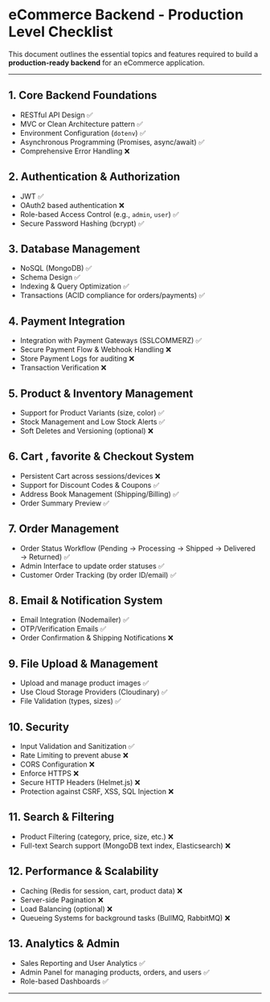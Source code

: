 # eCommerce Backend - Production Level Checklist

This document outlines the essential topics and features required to build a **production-ready backend** for an eCommerce application.

---

## 1. Core Backend Foundations
- RESTful API Design ✅ 
- MVC or Clean Architecture pattern ✅ 
- Environment Configuration (`dotenv`)  ✅
- Asynchronous Programming (Promises, async/await)  ✅
- Comprehensive Error Handling ❌ 

## 2. Authentication & Authorization
- JWT  ✅
- OAuth2 based authentication  ❌
- Role-based Access Control (e.g., `admin`, `user`)  ✅
- Secure Password Hashing (bcrypt) ✅ 

## 3. Database Management
- NoSQL (MongoDB) ✅  
- Schema Design ✅  
- Indexing & Query Optimization ✅
- Transactions (ACID compliance for orders/payments) ✅  

## 4. Payment Integration
- Integration with Payment Gateways (SSLCOMMERZ) ✅
- Secure Payment Flow & Webhook Handling ❌
- Store Payment Logs for auditing ❌ 
- Transaction Verification ❌ 

## 5. Product & Inventory Management
- Support for Product Variants (size, color) ✅ 
- Stock Management and Low Stock Alerts  ✅
- Soft Deletes and Versioning (optional) ❌ 

## 6. Cart , favorite & Checkout System
- Persistent Cart across sessions/devices  ❌
- Support for Discount Codes & Coupons  ✅
- Address Book Management (Shipping/Billing)  ✅
- Order Summary Preview  ✅

## 7. Order Management
- Order Status Workflow (Pending → Processing → Shipped → Delivered → Returned) ✅ 
- Admin Interface to update order statuses ✅ 
- Customer Order Tracking (by order ID/email) ✅ 

## 8. Email & Notification System
- Email Integration (Nodemailer) ✅  
- OTP/Verification Emails  ✅
- Order Confirmation & Shipping Notifications ❌  

## 9. File Upload & Management
- Upload and manage product images  ✅
- Use Cloud Storage Providers (Cloudinary) ✅ 
- File Validation (types, sizes) ✅ 

## 10. Security
- Input Validation and Sanitization ✅
- Rate Limiting to prevent abuse ❌ 
- CORS Configuration  ❌
- Enforce HTTPS ❌ 
- Secure HTTP Headers (Helmet.js)  ❌
- Protection against CSRF, XSS, SQL Injection ❌ 

## 11. Search & Filtering
- Product Filtering (category, price, size, etc.)  ❌
- Full-text Search support (MongoDB text index, Elasticsearch)  ❌

## 12. Performance & Scalability
- Caching (Redis for session, cart, product data) ❌  
- Server-side Pagination  ❌
- Load Balancing (optional)  ❌
- Queueing Systems for background tasks (BullMQ, RabbitMQ)  ❌

## 13. Analytics & Admin
- Sales Reporting and User Analytics  ✅
- Admin Panel for managing products, orders, and users  ✅
- Role-based Dashboards ✅
  
---
